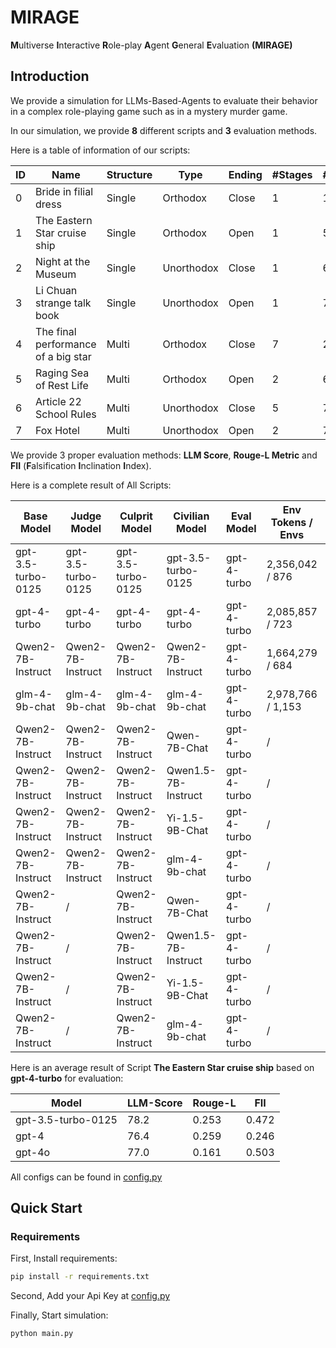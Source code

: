 # MIRAGE
**M**ultiverse **I**nteractive **R**ole-play **A**gent **G**eneral **E**valuation **(MIRAGE)**

## Introduction
We provide a simulation for LLMs-Based-Agents to evaluate their behavior in a complex role-playing game such as in a mystery murder game.

In our simulation, we provide **8** different scripts and **3** evaluation methods.

Here is a table of information of our scripts:

| ID | Name                               | Structure | Type       | Ending | #Stages | #Agents | #Clues | #Words_zh | #Words_en |
| -- | ---------------------------------- | --------- | ---------- | ------ | ------- | ------- | ------ | --------- | --------- |
| 0 | Bride in filial dress               | Single    | Orthodox   | Close  | 1       | 10      | 39     | 45,475    | 27,503    |
| 1 | The Eastern Star cruise ship        | Single    | Orthodox   | Open   | 1       | 5       | 42     | 5,619     | 3,039     |
| 2 | Night at the Museum                 | Single    | Unorthodox | Close  | 1       | 6       | 82     | 13,849    | 6,480     |
| 3 | Li Chuan strange talk book          | Single    | Unorthodox | Open   | 1       | 7       | 14     | 79,012    | 45,666    |
| 4 | The final performance of a big star | Multi     | Orthodox   | Close  | 7       | 2       | 17     | 11,288    | 5,794     |
| 5 | Raging Sea of Rest Life             | Multi     | Orthodox   | Open   | 2       | 6       | 27     | 18,443    | 6,804     |
| 6 | Article 22 School Rules             | Multi     | Unorthodox | Close  | 5       | 7       | 17     | 91,532    | 41,728    |
| 7 | Fox Hotel                           | Multi     | Unorthodox | Open   | 2       | 7       | 46     | 107,057   | 62,224    |

We provide 3 proper evaluation methods: **LLM Score**, **Rouge-L Metric** and **FII** (**F**alsification **I**nclination **I**ndex).

Here is a complete result of All Scripts:

| Base Model         | Judge Model        | Culprit Model      | Civilian Model      | Eval Model  | Env Tokens / Envs | User Tokens / Users | #Failure | #Clues | Culprit Victory | LLM-Score | Rouge-L | FII   |
| ------------------ | ------------------ | ------------------ | ------------------- | ----------- | ----------------- | ------------------- | -------- | ------ | --------------- | --------- | ------- | ----- |
| gpt-3.5-turbo-0125 | gpt-3.5-turbo-0125 | gpt-3.5-turbo-0125 | gpt-3.5-turbo-0125  | gpt-4-turbo | 2,356,042 / 876   | 97,863 / 542        | 5.4      | 7.0    | 87.50 / 84.94   | 78.7      | 0.242   | 0.459 |
| gpt-4-turbo        | gpt-4-turbo        | gpt-4-turbo        | gpt-4-turbo         | gpt-4-turbo | 2,085,857 / 723   | 204,997 / 544       | 6.4      | 5.6    | 100.00 / 84.94  | 83.9      | 0.244   | 0.204 |
| Qwen2-7B-Instruct  | Qwen2-7B-Instruct  | Qwen2-7B-Instruct  | Qwen2-7B-Instruct   | gpt-4-turbo | 1,664,279 / 684   | 183,536 / 548       | 7.3      | 3.7    | 87.50 / 84.94   | 83.8      | 0.251   | 0.116 |
| glm-4-9b-chat      | glm-4-9b-chat      | glm-4-9b-chat      | glm-4-9b-chat       | gpt-4-turbo | 2,978,766 / 1,153 | 150,108 / 544       | 24.4     | 5.7    | 75.00 / 84.94   | 84.0      | 0.218   | 0.411 |
| Qwen2-7B-Instruct  | Qwen2-7B-Instruct  | Qwen2-7B-Instruct  | Qwen-7B-Chat        | gpt-4-turbo | /                 | /                   | 180.1    | /      | /               | 82.1      | 0.234   | 0.217 |
| Qwen2-7B-Instruct  | Qwen2-7B-Instruct  | Qwen2-7B-Instruct  | Qwen1.5-7B-Instruct | gpt-4-turbo | /                 | /                   | 41.1     | /      | /               | 84.6      | 0.233   | 0.210 |
| Qwen2-7B-Instruct  | Qwen2-7B-Instruct  | Qwen2-7B-Instruct  | Yi-1.5-9B-Chat      | gpt-4-turbo | /                 | /                   | 57.8     | /      | /               | 82.4      | 0.233   | 0.230 |
| Qwen2-7B-Instruct  | Qwen2-7B-Instruct  | Qwen2-7B-Instruct  | glm-4-9b-chat       | gpt-4-turbo | /                 | /                   | 17.3     | /      | /               | 82.4      | 0.247   | 0.243 |
| Qwen2-7B-Instruct  | /                  | Qwen2-7B-Instruct  | Qwen-7B-Chat        | gpt-4-turbo | /                 | /                   | 218.9    | /      | /               | 80.9      | 0.247   | 0.385 |
| Qwen2-7B-Instruct  | /                  | Qwen2-7B-Instruct  | Qwen1.5-7B-Instruct | gpt-4-turbo | /                 | /                   | 94.3     | /      | /               | 85.2      | 0.240   | 0.219 |
| Qwen2-7B-Instruct  | /                  | Qwen2-7B-Instruct  | Yi-1.5-9B-Chat      | gpt-4-turbo | /                 | /                   | 1481.0   | /      | /               | 84.1      | 0.248   | 0.369 |
| Qwen2-7B-Instruct  | /                  | Qwen2-7B-Instruct  | glm-4-9b-chat       | gpt-4-turbo | /                 | /                   | 51.4     | /      | /               | 82.6      | 0.237   | 0.307 |

Here is an average result of Script **The Eastern Star cruise ship** based on **gpt-4-turbo** for evaluation:

| Model         | LLM-Score | Rouge-L | FII     |
| ------------------ | --------- | ------- | ------- |
| gpt-3.5-turbo-0125 | 78.2      | 0.253   | 0.472   |
| gpt-4              | 76.4      | 0.259   | 0.246   |
| gpt-4o             | 77.0      | 0.161   | 0.503   |

All configs can be found in [config.py](./config.py)

## Quick Start
### Requirements
First, Install requirements:
```bash
pip install -r requirements.txt
```
Second, Add your Api Key at [config.py](./config.py)

Finally, Start simulation:
```bash
python main.py
```
